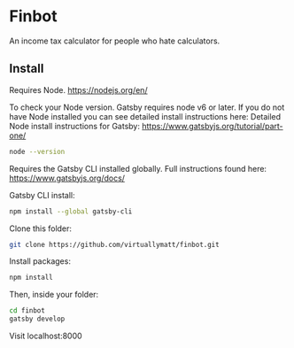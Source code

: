 # Finbot
An income tax calculator for people who hate calculators.

## Install
Requires Node. https://nodejs.org/en/


To check your Node version. Gatsby requires node v6 or later. If you do not have Node installed you can see detailed install instructions here: Detailed Node install instructions for Gatsby: https://www.gatsbyjs.org/tutorial/part-one/

```sh
node --version
```

Requires the Gatsby CLI installed globally. Full instructions found here: https://www.gatsbyjs.org/docs/

Gatsby CLI install:
```sh
npm install --global gatsby-cli
```

Clone this folder:
```sh
git clone https://github.com/virtuallymatt/finbot.git
```

Install packages:
```sh
npm install
```

Then, inside your folder:
```sh
cd finbot
gatsby develop
```
Visit localhost:8000

